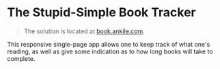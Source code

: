 # The Stupid-Simple Book Tracker

> The solution is located at [book.ankile.com](https://book.ankile.com).

This responsive single-page app allows one to keep track of what one's reading, as well as give some indication as to how long books will take to complete.
